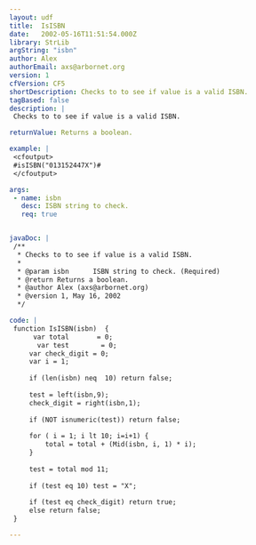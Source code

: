 ```yaml
---
layout: udf
title:  IsISBN
date:   2002-05-16T11:51:54.000Z
library: StrLib
argString: "isbn"
author: Alex
authorEmail: axs@arbornet.org
version: 1
cfVersion: CF5
shortDescription: Checks to to see if value is a valid ISBN.
tagBased: false
description: |
 Checks to to see if value is a valid ISBN.

returnValue: Returns a boolean.

example: |
 <cfoutput>
 #isISBN("013152447X")#
 </cfoutput>

args:
 - name: isbn
   desc: ISBN string to check.
   req: true


javaDoc: |
 /**
  * Checks to to see if value is a valid ISBN.
  * 
  * @param isbn      ISBN string to check. (Required)
  * @return Returns a boolean. 
  * @author Alex (axs@arbornet.org) 
  * @version 1, May 16, 2002 
  */

code: |
 function IsISBN(isbn)  {
      var total       = 0;
       var test        = 0;
     var check_digit = 0;
     var i = 1;
     
     if (len(isbn) neq  10) return false;
     
     test = left(isbn,9);
     check_digit = right(isbn,1);
     
     if (NOT isnumeric(test)) return false;
     
     for ( i = 1; i lt 10; i=i+1) {
         total = total + (Mid(isbn, i, 1) * i);
     }
 
     test = total mod 11; 
 
     if (test eq 10) test = "X";
             
     if (test eq check_digit) return true;
     else return false;
 }

---
```


